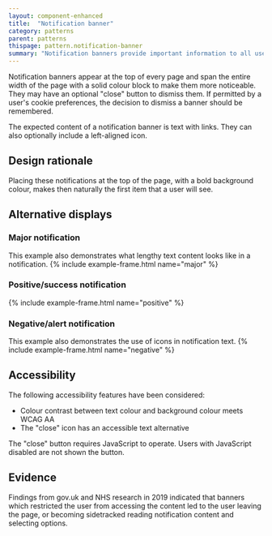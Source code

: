 ```yaml
---
layout: component-enhanced
title:  "Notification banner"
category: patterns
parent: patterns
thispage: pattern.notification-banner
summary: "Notification banners provide important information to all users of a site"
---
```


Notification banners appear at the top of every page and span the entire width of the page with a solid colour block to make them more noticeable. They may have an optional "close" button to dismiss them. If permitted by a user's cookie preferences, the decision to dismiss a banner should be remembered.

The expected content of a notification banner is text with links. They can also optionally include a left-aligned icon.

## Design rationale

Placing these notifications at the top of the page, with a bold background colour, makes then naturally the first item that a user will see.

## Alternative displays

### Major notification

This example also demonstrates what lengthy text content looks like in a notification.
{% include example-frame.html name="major" %}

### Positive/success notification
{% include example-frame.html name="positive" %}

### Negative/alert notification

This example also demonstrates the use of icons in notification text.
{% include example-frame.html name="negative" %}


## Accessibility

The following accessibility features have been considered:

* Colour contrast between text colour and background colour meets WCAG AA
* The "close" icon has an accessible text alternative

The "close" button requires JavaScript to operate. Users with JavaScript disabled are not shown the button.

## Evidence

Findings from gov.uk and NHS research in 2019 indicated that banners which restricted the user from accessing the content led to the user leaving the page, or becoming sidetracked reading notification content and selecting options. 
